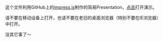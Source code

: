 这个文件利用GitHub上的[impress.js](https://github.com/bartaz/impress.js)制作的简易Presentation，[点击](http://linjackson78.github.io/)打开演示。

请不要在移动设备上打开，也请不要在老旧的桌面浏览器（特别不要在IE浏览器）中打开。

没其它事了～
